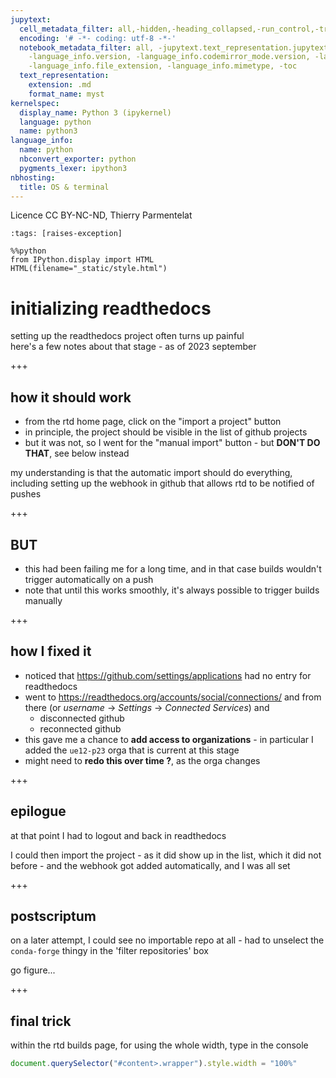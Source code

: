 ```yaml
---
jupytext:
  cell_metadata_filter: all,-hidden,-heading_collapsed,-run_control,-trusted
  encoding: '# -*- coding: utf-8 -*-'
  notebook_metadata_filter: all, -jupytext.text_representation.jupytext_version, -jupytext.text_representation.format_version,
    -language_info.version, -language_info.codemirror_mode.version, -language_info.codemirror_mode,
    -language_info.file_extension, -language_info.mimetype, -toc
  text_representation:
    extension: .md
    format_name: myst
kernelspec:
  display_name: Python 3 (ipykernel)
  language: python
  name: python3
language_info:
  name: python
  nbconvert_exporter: python
  pygments_lexer: ipython3
nbhosting:
  title: OS & terminal
---
```


Licence CC BY-NC-ND, Thierry Parmentelat

```{code-cell} ipython3
:tags: [raises-exception]

%%python
from IPython.display import HTML
HTML(filename="_static/style.html")
```

# initializing readthedocs

setting up the readthedocs project often turns up painful  
here's a few notes about that stage - as of 2023 september

+++

## how it should work

* from the rtd home page, click on the "import a project" button
* in principle, the project should be visible in the list of github projects
* but it was not, so I went for the "manual import" button - but **DON'T DO THAT**, see below instead

my understanding is that the automatic import should do everything, including
setting up the webhook in github that allows rtd to be notified of pushes

+++

## BUT

* this had been failing me for a long time, and in that case builds wouldn't trigger automatically on a push
* note that until this works smoothly, it's always possible to trigger builds manually

+++

## how I fixed it

* noticed that <https://github.com/settings/applications> had no entry for
  readthedocs
* went to <https://readthedocs.org/accounts/social/connections/> and from there (or *username* -> *Settings* -> *Connected Services*) and
  + disconnected github
  + reconnected github
* this gave me a chance to **add access to organizations** - in particular I added
  the `ue12-p23` orga that is current at this stage
* might need to **redo this over time ?**, as the orga changes

+++

## epilogue

at that point I had to logout and back in readthedocs

I could then import the project - as it did show up in the list, which it did
not before - and the webhook got added automatically, and I was all set

+++

## postscriptum

on a later attempt, I could see no importable repo at all - had to unselect the
`conda-forge` thingy in the 'filter repositories' box

go figure...

+++

## final trick

within the rtd builds page, for using the whole width, type in the console

```js
document.querySelector("#content>.wrapper").style.width = "100%"
```

